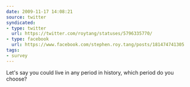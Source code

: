 ```yaml
---
date: 2009-11-17 14:08:21
source: twitter
syndicated:
- type: twitter
  url: https://twitter.com/roytang/statuses/5796335770/
- type: facebook
  url: https://www.facebook.com/stephen.roy.tang/posts/181474741305
tags:
- survey
---
```


Let's say you could live in any period in history, which period do you choose?